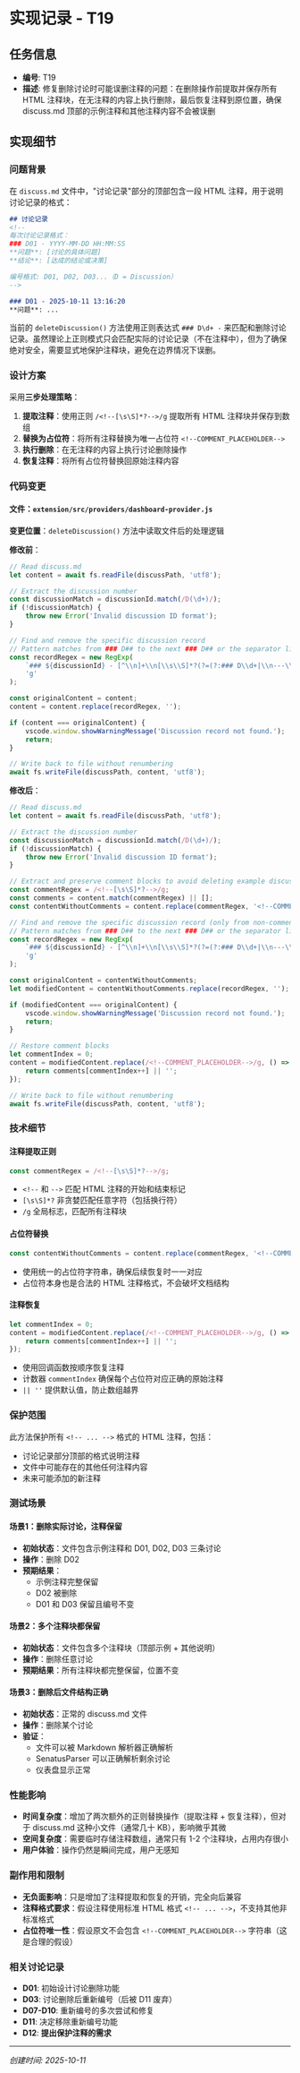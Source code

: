# 实现记录 - T19

## 任务信息
- **编号**: T19
- **描述**: 修复删除讨论时可能误删注释的问题：在删除操作前提取并保存所有 HTML 注释块，在无注释的内容上执行删除，最后恢复注释到原位置，确保 discuss.md 顶部的示例注释和其他注释内容不会被误删

## 实现细节

### 问题背景

在 `discuss.md` 文件中，"讨论记录"部分的顶部包含一段 HTML 注释，用于说明讨论记录的格式：

```markdown
## 讨论记录
<!--
每次讨论记录格式：
### D01 - YYYY-MM-DD HH:MM:SS
**问题**: [讨论的具体问题]
**结论**: [达成的结论或决策]

编号格式: D01, D02, D03...（D = Discussion）
-->

### D01 - 2025-10-11 13:16:20
**问题**: ...
```

当前的 `deleteDiscussion()` 方法使用正则表达式 `### D\d+ -` 来匹配和删除讨论记录。虽然理论上正则模式只会匹配实际的讨论记录（不在注释中），但为了确保绝对安全，需要显式地保护注释块，避免在边界情况下误删。

### 设计方案

采用**三步处理策略**：

1. **提取注释**：使用正则 `/<!--[\s\S]*?-->/g` 提取所有 HTML 注释块并保存到数组
2. **替换为占位符**：将所有注释替换为唯一占位符 `<!--COMMENT_PLACEHOLDER-->`
3. **执行删除**：在无注释的内容上执行讨论删除操作
4. **恢复注释**：将所有占位符替换回原始注释内容

### 代码变更

#### 文件：`extension/src/providers/dashboard-provider.js`

**变更位置**：`deleteDiscussion()` 方法中读取文件后的处理逻辑

**修改前**：
```javascript
// Read discuss.md
let content = await fs.readFile(discussPath, 'utf8');

// Extract the discussion number
const discussionMatch = discussionId.match(/D(\d+)/);
if (!discussionMatch) {
    throw new Error('Invalid discussion ID format');
}

// Find and remove the specific discussion record
// Pattern matches from ### D## to the next ### D## or the separator line
const recordRegex = new RegExp(
    `### ${discussionId} - [^\\n]+\\n[\\s\\S]*?(?=(?:### D\\d+|\\n---\\n\\*创建时间:))`,
    'g'
);

const originalContent = content;
content = content.replace(recordRegex, '');

if (content === originalContent) {
    vscode.window.showWarningMessage('Discussion record not found.');
    return;
}

// Write back to file without renumbering
await fs.writeFile(discussPath, content, 'utf8');
```

**修改后**：
```javascript
// Read discuss.md
let content = await fs.readFile(discussPath, 'utf8');

// Extract the discussion number
const discussionMatch = discussionId.match(/D(\d+)/);
if (!discussionMatch) {
    throw new Error('Invalid discussion ID format');
}

// Extract and preserve comment blocks to avoid deleting example discussions
const commentRegex = /<!--[\s\S]*?-->/g;
const comments = content.match(commentRegex) || [];
const contentWithoutComments = content.replace(commentRegex, '<!--COMMENT_PLACEHOLDER-->');

// Find and remove the specific discussion record (only from non-comment content)
// Pattern matches from ### D## to the next ### D## or the separator line
const recordRegex = new RegExp(
    `### ${discussionId} - [^\\n]+\\n[\\s\\S]*?(?=(?:### D\\d+|\\n---\\n\\*创建时间:))`,
    'g'
);

const originalContent = contentWithoutComments;
let modifiedContent = contentWithoutComments.replace(recordRegex, '');

if (modifiedContent === originalContent) {
    vscode.window.showWarningMessage('Discussion record not found.');
    return;
}

// Restore comment blocks
let commentIndex = 0;
content = modifiedContent.replace(/<!--COMMENT_PLACEHOLDER-->/g, () => {
    return comments[commentIndex++] || '';
});

// Write back to file without renumbering
await fs.writeFile(discussPath, content, 'utf8');
```

### 技术细节

#### 注释提取正则
```javascript
const commentRegex = /<!--[\s\S]*?-->/g;
```
- `<!--` 和 `-->` 匹配 HTML 注释的开始和结束标记
- `[\s\S]*?` 非贪婪匹配任意字符（包括换行符）
- `/g` 全局标志，匹配所有注释块

#### 占位符替换
```javascript
const contentWithoutComments = content.replace(commentRegex, '<!--COMMENT_PLACEHOLDER-->');
```
- 使用统一的占位符字符串，确保后续恢复时一一对应
- 占位符本身也是合法的 HTML 注释格式，不会破坏文档结构

#### 注释恢复
```javascript
let commentIndex = 0;
content = modifiedContent.replace(/<!--COMMENT_PLACEHOLDER-->/g, () => {
    return comments[commentIndex++] || '';
});
```
- 使用回调函数按顺序恢复注释
- 计数器 `commentIndex` 确保每个占位符对应正确的原始注释
- `|| ''` 提供默认值，防止数组越界

### 保护范围

此方法保护所有 `<!-- ... -->` 格式的 HTML 注释，包括：
- 讨论记录部分顶部的格式说明注释
- 文件中可能存在的其他任何注释内容
- 未来可能添加的新注释

### 测试场景

#### 场景1：删除实际讨论，注释保留
- **初始状态**：文件包含示例注释和 D01, D02, D03 三条讨论
- **操作**：删除 D02
- **预期结果**：
  - 示例注释完整保留
  - D02 被删除
  - D01 和 D03 保留且编号不变

#### 场景2：多个注释块都保留
- **初始状态**：文件包含多个注释块（顶部示例 + 其他说明）
- **操作**：删除任意讨论
- **预期结果**：所有注释块都完整保留，位置不变

#### 场景3：删除后文件结构正确
- **初始状态**：正常的 discuss.md 文件
- **操作**：删除某个讨论
- **验证**：
  - 文件可以被 Markdown 解析器正确解析
  - SenatusParser 可以正确解析剩余讨论
  - 仪表盘显示正常

### 性能影响

- **时间复杂度**：增加了两次额外的正则替换操作（提取注释 + 恢复注释），但对于 discuss.md 这种小文件（通常几十 KB），影响微乎其微
- **空间复杂度**：需要临时存储注释数组，通常只有 1-2 个注释块，占用内存很小
- **用户体验**：操作仍然是瞬间完成，用户无感知

### 副作用和限制

- **无负面影响**：只是增加了注释提取和恢复的开销，完全向后兼容
- **注释格式要求**：假设注释使用标准 HTML 格式 `<!-- ... -->`，不支持其他非标准格式
- **占位符唯一性**：假设原文不会包含 `<!--COMMENT_PLACEHOLDER-->` 字符串（这是合理的假设）

### 相关讨论记录

- **D01**: 初始设计讨论删除功能
- **D03**: 讨论删除后重新编号（后被 D11 废弃）
- **D07-D10**: 重新编号的多次尝试和修复
- **D11**: 决定移除重新编号功能
- **D12**: **提出保护注释的需求**

---
*创建时间: 2025-10-11*
